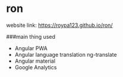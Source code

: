 # ron
website link: https://roypa123.github.io/ron/

###main thing used
* Angular PWA
* Angular language translation ng-translate
* Angular material
* Google Analytics
